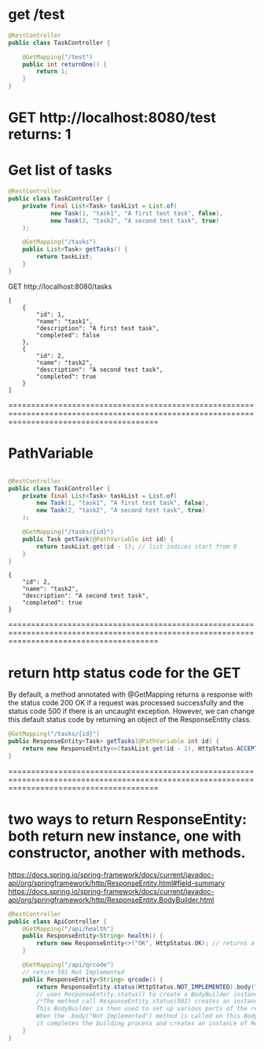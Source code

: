 # get /test
```java
@RestController
public class TaskController {

    @GetMapping("/test")
    public int returnOne() {
        return 1;
    }
}
```

GET http://localhost:8080/test
returns:
1
=============================================================================================================================================
# Get list of tasks

```java
@RestController
public class TaskController {
    private final List<Task> taskList = List.of(
            new Task(1, "task1", "A first test task", false),
            new Task(2, "task2", "A second test task", true)
    );

    @GetMapping("/tasks")
    public List<Task> getTasks() {
        return taskList;
    }
}
```
GET http://localhost:8080/tasks
```
[
    {
        "id": 1,
        "name": "task1",
        "description": "A first test task",
        "completed": false
    },
    {
        "id": 2,
        "name": "task2",
        "description": "A second test task",
        "completed": true
    }
]
```
=============================================================================================================================================
# PathVariable

```java

@RestController
public class TaskController {
    private final List<Task> taskList = List.of(
        new Task(1, "task1", "A first test task", false),
        new Task(2, "task2", "A second test task", true)
    );

    @GetMapping("/tasks/{id}")
    public Task getTask(@PathVariable int id) {
        return taskList.get(id - 1); // list indices start from 0
    }
}
```

```
{
    "id": 2,
    "name": "task2",
    "description": "A second test task",
    "completed": true
}
```

=============================================================================================================================================
# return http status code for the GET
By default, a method annotated with @GetMapping returns a response with the status code 200 OK if a request was processed successfully and the status code 500 if there is an uncaught exception. However, we can change this default status code by returning an object of the ResponseEntity<T> class.

```java
@GetMapping("/tasks/{id}")
public ResponseEntity<Task> getTasks(@PathVariable int id) {
    return new ResponseEntity<>(taskList.get(id - 1), HttpStatus.ACCEPTED);
}
```

=============================================================================================================================================
# two ways to return ResponseEntity: both return new instance, one with constructor, another with methods.

https://docs.spring.io/spring-framework/docs/current/javadoc-api/org/springframework/http/ResponseEntity.html#field-summary
https://docs.spring.io/spring-framework/docs/current/javadoc-api/org/springframework/http/ResponseEntity.BodyBuilder.html

```java
@RestController
public class ApiController {
    @GetMapping("/api/health")
    public ResponseEntity<String> health() {
        return new ResponseEntity<>("OK", HttpStatus.OK); // returns a new instance (with a body of String "OK") by using the ResponseEntity constructor
    }

    @GetMapping("/api/qrcode")
    // return 501 Not Implemented
    public ResponseEntity<String> qrcode() {
        return ResponseEntity.status(HttpStatus.NOT_IMPLEMENTED).body("Not Implemented"); 
        // uses ResponseEntity.status() to create a BodyBuilder instance and then calls body() to create the ResponseEntity instance
        /*The method call ResponseEntity.status(501) creates an instance of ResponseEntity.BodyBuilder. 
        This BodyBuilder is then used to set up various parts of the response entity. 
        When the .body("Not Implemented") method is called on this BodyBuilder, 
        it completes the building process and creates an instance of ResponseEntity<String> with the specified status and body. */
    }
}

```